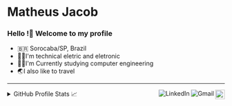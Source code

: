 # Matheus Jacob

### Hello !👋 Welcome to my profile

- 🇧🇷 Sorocaba/SP, Brazil
- 🦸‍♂️I'm technical eletric and eletronic
- 👨‍💻I'm Currently studying computer engineering
- 🌏I also like to travel

----

<a href="https://github.com/matheus-jacobb">
  <img src="https://img.shields.io/github/followers/matheus-jacobb?label=follow&style=social" height="22" title="Follow me" align="right" alt="GitHub">
</a>

<a href="mailto:matheusjb34@gmail.com">
  <img src="https://img.shields.io/badge/-Gmail-c14438?style=flat&logo=Gmail&logoColor=white" title="Send me an email" align="right" alt="Gmail">
</a>

<a href="https://www.linkedin.com/in/matheus-jacob-bendel/">
  <img src="https://img.shields.io/badge/-LinkedIn-blue?style=flat&logo=Linkedin&logoColor=white" title="My Social Network" align="right" alt="LinkedIn"> 
</a>

<details>
  <summary align="left">GitHub Profile Stats 📈 </summary>
    <div>
      <img height="190em" src="https://github-readme-stats.vercel.app/api?username=matheus-jacobb&show_icons=true&theme=radical" />
      <img height="190em" src="https://github-readme-stats.vercel.app/api/top-langs/?username=matheus-jacobb&layout=compact&theme=radical" />
    </div>
</details>
